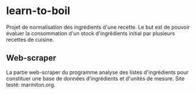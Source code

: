# learn-to-boil

Projet de normalisation des ingrédients d'une recette. Le but est de pouvoir évaluer la consommation d'un stock d'ingrédients initial par plusieurs recettes de cuisine.

## Web-scraper

La partie web-scraper du programme analyse des listes d'ingrédients pour constituer une base de données d'ingrédients et d'unités de mesure. Site testé: marmiton.org.
